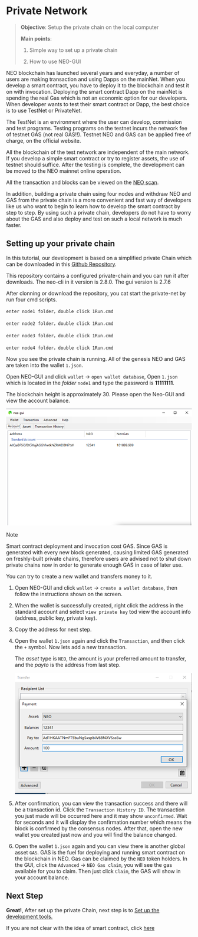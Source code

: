 # Private Network

>
> **Objective**: Setup the private chain on the local computer
>
> **Main points**:
>
> 1. Simple way to set up a private chain
>
> 2. How to use NEO-GUI
>


NEO blockchain has launched several years and everyday, a number of users are making transaction and using Dapps on the mainNet. When you develop a smart contract, you have to deploy it to the blockchain and test it on with invocation. Deploying the smart contract  Dapp on the mainNet is spending the real Gas which is not an economic option for our developers. When developer wants to test their smart contract or Dapp, the best choice is to use TestNet or PrivateNet.

The TestNet is an environment where the user can develop, commission and test programs. Testing programs on the testnet incurs the network fee of testnet GAS (not real GAS!!). Testnet NEO and GAS can be applied free of charge, on the official website.

All the blockchain of the test network are independent of the main network. If you develop a simple smart contract or try to register assets, the use of testnet should suffice. After the testing is complete, the development can be moved to the NEO mainnet online operation.

All the transaction and blocks can be viewed on the [NEO scan](https://neoscan-testnet.io/).

In addition, building a private chain using four nodes and withdraw NEO and GAS from the private chain is a more convenient and fast way of developers like us who want to begin to learn how to develop the smart contract by step to step. By using such a private chain, developers do not have to worry about the GAS and also deploy and test on such a local network is much faster.


## Setting up your  private chain
In this tutorial, our development is based on a simplified private Chain which can be downloaded in this [Github Repository](https://github.com/steven1227/NEO-Private-Net).

This repository contains a configured private-chain and you can run it after downloads. The neo-cli in it version is 2.8.0. The gui version is 2.7.6

After clonning or download the repository, you cat start the private-net by run four cmd scripts.

```
enter node1 folder，double click 1Run.cmd

enter node2 folder，double click 1Run.cmd

enter node3 folder，double click 1Run.cmd

enter node4 folder，double click 1Run.cmd

```

 Now you see the private chain is running. All of the genesis NEO and GAS are taken into the wallet `1.json`.

Open NEO-GUI and click `wallet` ->  `open wallet database`,  Open `1.json` which is located in the *folder* `node1` and type the password is **11111111**.  

 The blockchain height is approximately 30. Please open the Neo-GUI and view the account balance.

 <p align="center">
  <img src="./imgs/20190219-112142.png" />
 </p>


> [!Note]
> 
> Smart contract deployment and invocation cost GAS. Since GAS is generated with every new block generated, causing limited GAS generated on freshly-built private chains, therefore users are advised not to shut down private chains now in order to generate enough GAS in case of later use.

You can try to create a new wallet and transfers money to it.

1. Open NEO-GUI and click `wallet` ->  `create a wallet database`, then follow the instructions shown on the screen.
2. When the wallet is successfully created, right click the address in the standard account and select `view private key` tod view the account info (address, public key, private key).
3. Copy the address for next step.
4. Open the wallet `1.json` again and  click the `Transaction`, and then click the `+` symbol. Now lets add a new transaction.

   The *asset* type is `NEO`, the amount is your preferred amount to transfer, and the *payto* is the address from last step.
   <p align="center">
   <img src="./imgs/20190219-113025.png" />
   </p>

 5. After confirmation, you can view the transaction success and there will be a transaction id. Click the `Transaction History ID`. The transaction you just made will be occurred here and it may show `unconfirmed`. Wait for seconds and it will display the confirmation number which means the block is confirmed by the consensus nodes. After that, open the new wallet you created just now and you will find the balance changed.
 6. Open the wallet `1.json` again and you can view there is another global asset `GAS`. GAS is the fuel for deploying and running smart contract on the blockchain in NEO. Gas can be claimed by the `NEO` token holders. In the GUI, click the `Advanced` ->  `NEO Gas claim`, you will see the gas available for you to claim. Then just click `Claim`, the GAS will show in your account balance.

 ## Next Step
 **Great!**, After set up the private Chain, next step is to [Set up the development tools.](Development_set_up.md)

If you are not clear with the idea of smart contract, click [here](What_is_smart_contract.md)

